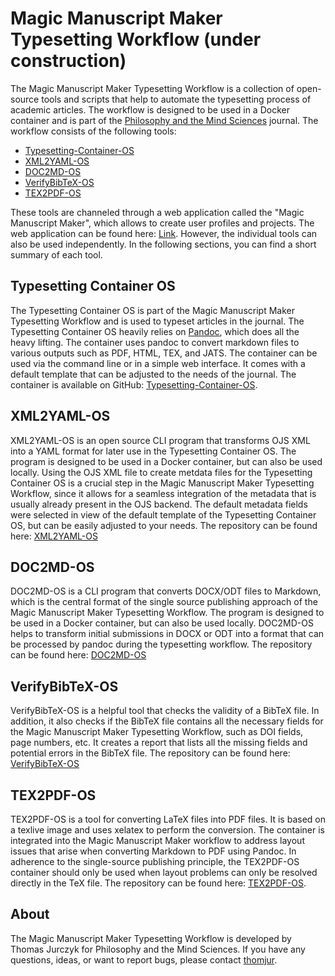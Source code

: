 # Magic Manuscript Maker Typesetting Workflow (under construction)
The Magic Manuscript Maker Typesetting Workflow is a collection of open-source tools and scripts that help to automate the typesetting process of academic articles. The workflow is designed to be used in a Docker container and is part of the [Philosophy and the Mind Sciences](https://philosophymindscience.org/) journal. The workflow consists of the following tools:

- [Typesetting-Container-OS](https://github.com/phimisci/typesetting-container-os)
- [XML2YAML-OS](https://github.com/phimisci/xml2yaml-os)
- [DOC2MD-OS](https://github.com/phimisci/doc2md-os)
- [VerifyBibTeX-OS](https://github.com/phimisci/verifybibtex-os)
- [TEX2PDF-OS](https://github.com/phimisci/tex2pdf-os)

These tools are channeled through a web application called the "Magic Manuscript Maker", which allows to create user profiles and projects. The web application can be found here: [Link](https://github.com/phimisci/mmm-web-app-os). However, the individual tools can also be used independently. In the following sections, you can find a short summary of each tool.

## Typesetting Container OS
The Typesetting Container OS is part of the Magic Manuscript Maker Typesetting Workflow and is used to typeset articles in the journal. The Typesetting Container OS heavily relies on [Pandoc](https://pandoc.org/), which does all the heavy lifting. The container uses pandoc to convert markdown files to various outputs such as PDF, HTML, TEX, and JATS. The container can be used via the command line or in a simple web interface. It comes with a default template that can be adjusted to the needs of the journal. The container is available on GitHub: [Typesetting-Container-OS](https://github.com/phimisci/typesetting-container-os).

## XML2YAML-OS
XML2YAML-OS is an open source CLI program that transforms OJS XML into a YAML format for later use in the Typesetting Container OS. The program is designed to be used in a Docker container, but can also be used locally. Using the OJS XML file to create metdata files for the Typesetting Container OS is a crucial step in the Magic Manuscript Maker Typesetting Workflow, since it allows for a seamless integration of the metadata that is usually already present in the OJS backend. The default metadata fields were selected in view of the default template of the Typesetting Container OS, but can be easily adjusted to your needs. The repository can be found here: [XML2YAML-OS](https://github.com/phimisci/xml2yaml-os)

## DOC2MD-OS
DOC2MD-OS is a CLI program that converts DOCX/ODT files to Markdown, which is the central format of the single source publishing approach of the Magic Manuscript Maker Typesetting Workflow. The program is designed to be used in a Docker container, but can also be used locally. DOC2MD-OS helps to transform initial submissions in DOCX or ODT into a format that can be processed by pandoc during the typesetting workflow. The repository can be found here: [DOC2MD-OS](https://github.com/phimisci/doc2md-os)

## VerifyBibTeX-OS
VerifyBibTeX-OS is a helpful tool that checks the validity of a BibTeX file. In addition, it also checks if the BibTeX file contains all the necessary fields for the Magic Manuscript Maker Typesetting Workflow, such as DOI fields, page numbers, etc. It creates a report that lists all the missing fields and potential errors in the BibTeX file. The repository can be found here: [VerifyBibTeX-OS](https://github.com/phimisci/verifybibtex-os)

## TEX2PDF-OS
TEX2PDF-OS is a tool for converting LaTeX files into PDF files. It is based on a texlive image and uses xelatex to perform the conversion. The container is integrated into the Magic Manuscript Maker workflow to address layout issues that arise when converting Markdown to PDF using Pandoc. In adherence to the single-source publishing principle, the TEX2PDF-OS container should only be used when layout problems can only be resolved directly in the TeX file. The repository can be found here: [TEX2PDF-OS](https://github.com/phimisci/tex2pdf-os).

## About
The Magic Manuscript Maker Typesetting Workflow is developed by Thomas Jurczyk for Philosophy and the Mind Sciences. If you have any questions, ideas,  or want to report bugs, please contact [thomjur](https://github.com/thomjur).
